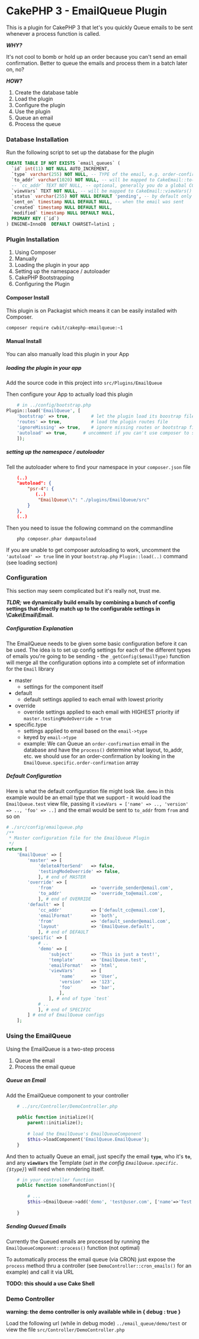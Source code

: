 # CakePHP 3 - EmailQueue Plugin
This is a plugin for CakePHP 3 that let's you quickly Queue emails to be sent whenever a process function is called.

***WHY?***

It's not cool to bomb or hold up an order because you can't send an email confirmation. Better to queue the emails and process them in a batch later on, no?

***HOW?***

1. Create the database table
2. Load the plugin
3. Configure the plugin
4. Use the plugin
  5. Queue an email
  6. Process the queue

### Database Installation
Run the following script to set up the database for the plugin

```sql
CREATE TABLE IF NOT EXISTS `email_queues` (
  `id` int(11) NOT NULL AUTO_INCREMENT,
  `type` varchar(255) NOT NULL, -- TYPE of the email, e.g. order-confirm. This is used to get the set of configs EmailQueue.specific.{$type} see below
  `to_addr` varchar(1020) NOT NULL, -- will be mapped to CakeEmail::to()
  -- `cc_addr` TEXT NOT NULL, -- optional, generally you do a global CC in the config file. -- mapped to CakeEmail::cc()
  `viewVars` TEXT NOT NULL, -- will be mapped to CakeEmail::viewVars()
  `status` varchar(255) NOT NULL DEFAULT 'pending', -- by default only pending emails will be considered
  `sent_on` timestamp NULL DEFAULT NULL, -- when the email was sent
  `created` timestamp NULL DEFAULT NULL,
  `modified` timestamp NULL DEFAULT NULL,
  PRIMARY KEY (`id`)
) ENGINE=InnoDB  DEFAULT CHARSET=latin1 ;
```

### Plugin Installation

1. Using Composer
2. Manually
  3. Loading the plugin in your app 
  4. Setting up the namespace / autoloader
3. CakePHP Bootstrapping
4. Configuring the Plugin

  
#### Composer Install

This plugin is on Packagist which means it can be easily installed with Composer.

```
composer require cwbit/cakephp-emailqueue:~1
```
#### Manual Install

You can also manually load this plugin in your App

##### loading the plugin in your app
Add the source code in this project into `src/Plugins/EmailQueue`

Then configure your App to actually load this plugin

```php
	# in ../config/bootstrap.php
Plugin::load('EmailQueue', [
    'bootstrap' => true,        # let the plugin load its boostrap file
    'routes' => true,           # load the plugin routes file
    'ignoreMissing' => true,    # ignore missing routes or bootstrap file(s)
    'autoload' => true,      # uncomment if you can't use composer to set the namespace/class location
    ]);
```

##### setting up the namespace / autoloader
Tell the autoloader where to find your namespace in your `composer.json` file

```json
	(..)
    "autoload": {
        "psr-4": {
           (..)
            "EmailQueue\\": "./plugins/EmailQueue/src"
        }
    },
    (..)
```
Then you need to issue the following command on the commandline
```
	php composer.phar dumpautoload
```
If you are unable to get composer autoloading to work, uncomment the `'autoload' => true` line in your `bootstrap.php` `Plugin::load(..)` command (see loading section)

### Configuration
This section may seem complicated but it's really not, trust me.

***TLDR;*** **we dynamically build emails by combining a bunch of config settings that directly match up to the configurable settings in \Cake\Email\Email.**

##### Configuration Explanation
The EmailQueue needs to be given some basic configuration before it can be used. The idea is to set up config settings for each of the different types of emails you're going to be sending - the `_getConfig($emailType)` function will merge all the configuration options into a complete set of information for the `Email` library

* master
  * settings for the component itself
* default
  * default settings applied to each email with lowest priority
* override
  * override settings applied to each email with HIGHEST priority iif `master.testingModeOverride = true`
* specific.type
  * settings applied to email based on the `email->type`
  * keyed by `email->type`
  * example: We can Queue an `order-confirmation` email in the database and have the `process()` determine what layout, to_addr, etc. we should use for an order-confirmation by looking in the `EmailQueue.specific.order-confirmation` array

##### Default Configuration
Here is what the default configuration file might look like. `demo` in this example would be an email type that we support - it would load the `EmailQueue.test` view file, passing it `viewVars = ['name' => .., 'version' => .., 'foo' => ..]` and the email would be sent to `to_addr` from `from` and so on

```php
# ./src/config/emailqueue.php
/**
 * Master configuration file for the EmailQueue Plugin
 */
return [
    'EmailQueue' => [
        'master' => [
            'deleteAfterSend'   => false,   
            'testingModeOverride' => false,  
            ], # end of MASTER
        'override' => [
            'from'              => 'override_sender@email.com',
            'to_addr'           => 'override_to@email.com',
            ], # end of OVERRIDE
        'default' => [
            'cc_addr'           => ['default_cc@email.com'],    
            'emailFormat'       => 'both',                      
            'from'              => 'default_sender@email.com',
            'layout'            => 'EmailQueue.default',
            ], # end of DEFAULT
        'specific' => [
        	# ..
            'demo' => [                 
                'subject'       => 'This is just a test!',
                'template'      => 'EmailQueue.test',  
                'emailFormat'   => 'html', 
                'viewVars'      => [
                    'name'      => 'User',
                    'version'   => '123',
                    'foo'       => 'bar',
                    ],
                ], # end of type `test`
            # ..
            ], # end of SPECIFIC
        ] # end of EmailQueue configs
    ];

```

### Using the EmailQueue
Using the EmailQueue is a two-step process

1. Queue the email
2. Process the email queue

##### Queue an Email
Add the EmailQueue component to your controller

```php
	# ../src/Controller/DemoController.php
	
	public function initialize(){
		parent::initialize();
		
		# load the EmailQueue's EmailQueueComponent
		$this->loadComponent('EmailQueue.EmailQueue');
	}
```
And then to actually Queue an email, just specify the email **`type`**, who it's **`to`**, and any **`viewVars`** the Template (*set in the config `EmailQueue.specific.{$type}`*) will need when rendering itself.

```php
	# in your controller function
	public function someRandomFunction(){
		
		# ...
        $this->EmailQueue->add('demo', 'test@user.com', ['name'=>'Test User']);
        
	}
```

##### Sending Queued Emails
Currently the Queued emails are processed by running the `EmailQueueComponent::process()` function (not optimal)

To automatically process the email queue (via CRON) just expose the `process` method thru a controller (see `DemoController::cron_emails()` for an example) and call it via URL

**TODO: this should a use Cake Shell**

### Demo Controller

**warning: the demo controller is only available while in { debug : true }**

Load the following url (while in debug mode) `../email_queue/demo/test`
or view the file `src/Controller/DemoController.php`